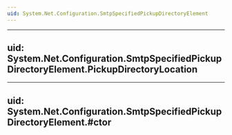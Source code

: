 ```yaml
---
uid: System.Net.Configuration.SmtpSpecifiedPickupDirectoryElement
---
```


---
uid: System.Net.Configuration.SmtpSpecifiedPickupDirectoryElement.PickupDirectoryLocation
---

---
uid: System.Net.Configuration.SmtpSpecifiedPickupDirectoryElement.#ctor
---
